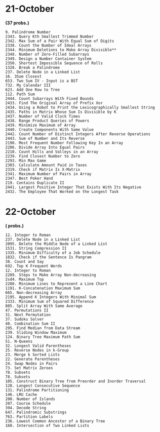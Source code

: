 

# 21-October 

**(37 probs.)**

    9. Palindrome Number
    2343. Query Kth Smallest Trimmed Number
    2342. Max Sum of a Pair With Equal Sum of Digits
    2338. Count the Number of Ideal Arrays
    2344. Minimum Deletions to Make Array Divisible**
    2348. Number of Zero-Filled Subarrays
    2349. Design a Number Container System
    2350. Shortest Impossible Sequence of Rolls
    1328. Break a Palindrome
    237. Delete Node in a Linked List
    16. 3Sum Closest
    653. Two Sum IV - Input is a BST
    732. My Calendar III
    623. Add One Row to Tree
    112. Path Sum
    2444. Count Subarrays With Fixed Bounds
    2433. Find The Original Array of Prefix Xor
    2434. Using a Robot to Print the Lexicographically Smallest String
    2435. Paths in Matrix Whose Sum Is Divisible by K
    2437. Number of Valid Clock Times
    2438. Range Product Queries of Powers
    2439. Minimize Maximum of Array
    2440. Create Components With Same Value
    2442. Count Number of Distinct Integers After Reverse Operations
    2443. Sum of Number and Its Reverse
    2190. Most Frequent Number Following Key In an Array
    2206. Divide Array Into Equal Pairs
    2210. Count Hills and Valleys in an Array
    2239. Find Closest Number to Zero
    2293. Min Max Game
    2303. Calculate Amount Paid in Taxes
    2319. Check if Matrix Is X-Matrix
    2341. Maximum Number of Pairs in Array
    2347. Best Poker Hand
    219. Contains Duplicate II
    2441. Largest Positive Integer That Exists With Its Negative
    2432. The Employee That Worked on the Longest Task

# 22-October 

**( probs.)**

    12. Integer to Roman
    237. Delete Node in a Linked List
    2095. Delete the Middle Node of a Linked List
    1531. String Compression II
    1335. Minimum Difficulty of a Job Schedule
    1832. Check if the Sentence Is Pangram
    38. Count and Say
    692. Top K Frequent Words
    12. Integer to Roman
    2289. Steps to Make Array Non-decreasing
    2sd4. Maximum Top
    2280. Minimum Lines to Represent a Line Chart
    1191. K-Concatenation Maximum Sum
    665. Non-decreasing Array
    2195. Append K Integers With Minimal Sum
    2333. Minimum Sum of Squared Difference
    805. Split Array With Same Average
    47. Permutations II
    31. Next Permutation
    37. Sudoku Solver
    40. Combination Sum II
    295. Find Median from Data Stream
    239. Sliding Window Maximum
    124. Binary Tree Maximum Path Sum
    51. N-Queens
    32. Longest Valid Parentheses
    25. Reverse Nodes in k-Group
    23. Merge k Sorted Lists
    22. Generate Parentheses
    24. Swap Nodes in Pairs
    73. Set Matrix Zeroes
    78. Subsets
    78. Subsets
    105. Construct Binary Tree from Preorder and Inorder Traversal
    128. Longest Consecutive Sequence
    131. Palindrome Partitioning
    146. LRU Cache
    200. Number of Islands
    207. Course Schedule
    394. Decode String
    647. Palindromic Substrings
    763. Partition Labels
    236. Lowest Common Ancestor of a Binary Tree
    160. Intersection of Two Linked Lists
    

